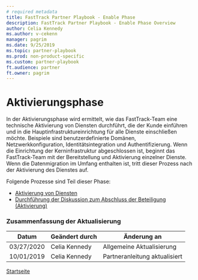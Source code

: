 ```yaml
---  
# required metadata  
title: FastTrack Partner Playbook - Enable Phase 
description: FastTrack Partner Playbook - Enable Phase Overview
author: Celia Kennedy
ms.author: v-cekenn
manager: pagrim
ms.date: 9/25/2019  
ms.topic: partner-playbook  
ms.prod: non-product-specific  
ms.custom: partner-playbook  
ft.audience: partner
ft.owner: pagrim
---  
```


# Aktivierungsphase

In der Aktivierungsphase wird ermittelt, wie das FastTrack-Team eine technische Aktivierung von Diensten durchführt, die der Kunde einführen und in die Hauptinfrastruktureinrichtung für alle Dienste einschließen möchte. Beispiele sind benutzerdefinierte Domänen, Netzwerkkonfiguration, Identitätsintegration und Authentifizierung. Wenn die Einrichtung der Kerninfrastruktur abgeschlossen ist, beginnt das FastTrack-Team mit der Bereitstellung und Aktivierung einzelner Dienste. Wenn die Datenmigration im Umfang enthalten ist, tritt dieser Prozess nach der Aktivierung des Dienstes auf.

Folgende Prozesse sind Teil dieser Phase:

-  [Aktivierung von Diensten](enable-enable-services-partner-de.md)
-  [Durchführung der Diskussion zum Abschluss der Beteiligung (Aktivierung)](enable-conduct-engagement-completion-discussion-partner-de.md)

### Zusammenfassung der Aktualisierung

|Datum|Geändert durch|Änderung an|
|---------|---------------|----------------------------|
|03/27/2020| Celia Kennedy| Allgemeine Aktualisierung|
|10/01/2019| Celia Kennedy| Partneranleitung aktualisiert|

[Startseite](http://partner-docs.microsoft.com)